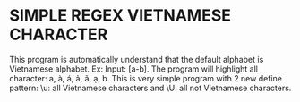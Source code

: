 # SIMPLE REGEX VIETNAMESE CHARACTER
This program is automatically understand that the default alphabet is Vietnamese alphabet. Ex: Input: [a-b]. The program will highlight all character: a, à, á, ả, ã, ạ, b.
This is very simple program with 2 new define pattern: \u: all Vietnamese characters and \U: all not Vietnamese characters.
